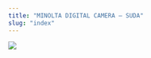 ```yaml
---
title: "MINOLTA DIGITAL CAMERA – SUDA"
slug: "index"
---
```


[![](/wp-content/PICT2297-300x225.jpg)](/wp-content/PICT2297.jpg)